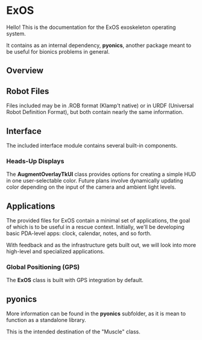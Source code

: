 # ExOS

Hello! This is the documentation for the ExOS exoskeleton operating system.

It contains as an internal dependency, **pyonics**, another package meant
to be useful for bionics problems in general.

## Overview

## Robot Files
Files included may be in .ROB format (Klamp't native) or in URDF (Universal Robot Definition Format), but both contain nearly the same information.

## Interface

The included interface module contains several built-in components.

### Heads-Up Displays

The **AugmentOverlayTkUI** class provides options for creating a simple HUD in one user-selectable color.
Future plans involve dynamically updating color depending on the input of the camera and ambient light levels.

## Applications
The provided files for ExOS contain a minimal set of applications, the goal of which is to 
be useful in a rescue context. Initially, we'll be developing basic PDA-level apps: clock, calendar, notes, and so forth.

With feedback and as the infrastructure gets built out, we will look into more high-level and specialized applications.

### Global Positioning (GPS)

The **ExOS** class is built with GPS integration by default.

## pyonics

More information can be found in the **pyonics** subfolder, as it is mean to function
as a standalone library.

This is the intended destination of the "Muscle" class.